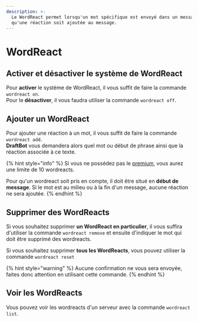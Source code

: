 ```yaml
---
description: >-
  Le WordReact permet lorsqu'un mot spécifique est envoyé dans un message,
  qu'une réaction soit ajoutée au message.
---
```


# WordReact

## Activer et désactiver le système de WordReact <a id="on-off"></a>

Pour **activer** le système de WordReact, il vous suffit de faire la commande `wordreact on`.  
Pour le **désactiver**, il vous faudra utiliser la commande `wordreact off`.

## Ajouter un WordReact <a id="add"></a>

Pour ajouter une réaction à un mot, il vous suffit de faire la commande `wordreact add`.  
**DraftBot** vous demandera alors quel mot ou début de phrase ainsi que la réaction associée à ce texte.

{% hint style="info" %}
Si vous ne possédez pas le [premium](https://draftbot.fr/premium), vous aurez une limite de 10 wordreacts.  
  
Pour qu'un wordreact soit pris en compte, il doit être situé en **début de message**. Si le mot est au milieu ou à la fin d'un message, aucune réaction ne sera ajoutée.
{% endhint %}

## Supprimer des WordReacts <a id="delete"></a>

Si vous souhaitez supprimer **un WordReact en particulier**, il vous suffira d'utiliser la commande `wordreact remove` et ensuite d'indiquer le mot qui doit être supprimé des wordreacts.  
  
Si vous souhaitez supprimer **tous les WordReacts**, vous pouvez utiliser la commande `wordreact reset`

{% hint style="warning" %}
Aucune confirmation ne vous sera envoyée, faites donc attention en utilisant cette commande.
{% endhint %}

## Voir les WordReacts  <a id="view"></a>

Vous pouvez voir les wordreacts d'un serveur avec la commande `wordreact list`.



